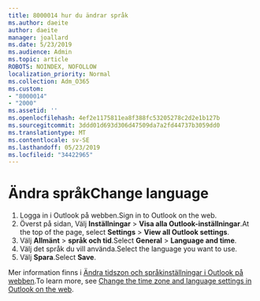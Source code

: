 ```yaml
---
title: 8000014 hur du ändrar språk
ms.author: daeite
author: daeite
manager: joallard
ms.date: 5/23/2019
ms.audience: Admin
ms.topic: article
ROBOTS: NOINDEX, NOFOLLOW
localization_priority: Normal
ms.collection: Adm_O365
ms.custom:
- "8000014"
- "2000"
ms.assetid: ''
ms.openlocfilehash: 4ef2e1175811ea8f388fc53205278c2d2e1b127b
ms.sourcegitcommit: 3ddd01d693d306d47509da7a2fd44737b3059dd0
ms.translationtype: MT
ms.contentlocale: sv-SE
ms.lasthandoff: 05/23/2019
ms.locfileid: "34422965"
---
```

# <a name="change-language"></a><span data-ttu-id="4f4b0-102">Ändra språk</span><span class="sxs-lookup"><span data-stu-id="4f4b0-102">Change language</span></span>

1.    <span data-ttu-id="4f4b0-103">Logga in i Outlook på webben.</span><span class="sxs-lookup"><span data-stu-id="4f4b0-103">Sign in to Outlook on the web.</span></span>
2. <span data-ttu-id="4f4b0-104">Överst på sidan, Välj **Inställningar** > **Visa alla Outlook-inställningar**.</span><span class="sxs-lookup"><span data-stu-id="4f4b0-104">At the top of the page, select **Settings** > **View all Outlook settings**.</span></span>
3. <span data-ttu-id="4f4b0-105">Välj **Allmänt** > **språk och tid**.</span><span class="sxs-lookup"><span data-stu-id="4f4b0-105">Select **General** > **Language and time**.</span></span>
4. <span data-ttu-id="4f4b0-106">Välj det språk du vill använda.</span><span class="sxs-lookup"><span data-stu-id="4f4b0-106">Select the language you want to use.</span></span>
5. <span data-ttu-id="4f4b0-107">Välj **Spara**.</span><span class="sxs-lookup"><span data-stu-id="4f4b0-107">Select **Save**.</span></span>
 
<span data-ttu-id="4f4b0-108">Mer information finns i [Ändra tidszon och språkinställningar i Outlook på webben](https://support.office.com/article/65239869-12e7-4a9d-bca1-76b0ad7ce273).</span><span class="sxs-lookup"><span data-stu-id="4f4b0-108">To learn more, see [Change the time zone and language settings in Outlook on the web](https://support.office.com/article/65239869-12e7-4a9d-bca1-76b0ad7ce273).</span></span>

